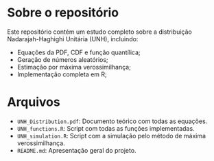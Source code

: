 # Sobre o repositório
Este repositório contém um estudo completo sobre a distribuição Nadarajah-Haghighi Unitária (UNH), incluindo:
- Equações da PDF, CDF e função quantílica;
- Geração de números aleatórios;
- Estimação por máxima verossimilhança;
- Implementação completa em R;

# Arquivos
- `UNH_Distribution.pdf`: Documento teórico com todas as equações.
- `UNH_functions.R`: Script com todas as funções implementadas.
- `UNH_simulation.R`: Script com a simulação pelo método de máxima verossimilhança.
- `README.md`: Apresentação geral do projeto.
